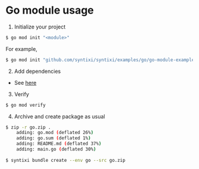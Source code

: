 # Go module usage

1. Initialize your project

```bash
$ go mod init "<module>"
```

For example,

```bash
$ go mod init "github.com/syntixi/syntixi/examples/go/go-module-example"
```

2. Add dependencies

 * See [here](https://github.com/golang/go/wiki/Modules#daily-workflow)

3. Verify

```bash
$ go mod verify
```

4. Archive and create package as usual

```bash
$ zip -r go.zip .
    adding: go.mod (deflated 26%)
    adding: go.sum (deflated 1%)
    adding: README.md (deflated 37%)
    adding: main.go (deflated 30%)
    
$ syntixi bundle create --env go --src go.zip
```

